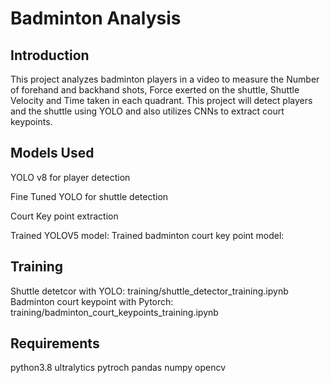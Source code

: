 # Badminton Analysis

## Introduction

This project analyzes badminton players in a video to measure the Number of forehand and backhand shots, Force exerted on the shuttle, Shuttle Velocity and Time taken in each quadrant. This project will detect players and the shuttle using YOLO and also utilizes CNNs to extract court keypoints.

## Models Used

YOLO v8 for player detection

Fine Tuned YOLO for shuttle detection

Court Key point extraction

Trained YOLOV5 model: 
Trained badminton court key point model:

## Training

Shuttle detetcor with YOLO: training/shuttle_detector_training.ipynb
Badminton court keypoint with Pytorch: training/badminton_court_keypoints_training.ipynb

## Requirements

python3.8
ultralytics
pytroch
pandas
numpy
opencv

